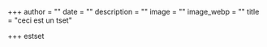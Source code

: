 +++
author = ""
date = ""
description = ""
image = ""
image_webp = ""
title = "ceci est un tset"

+++
estset